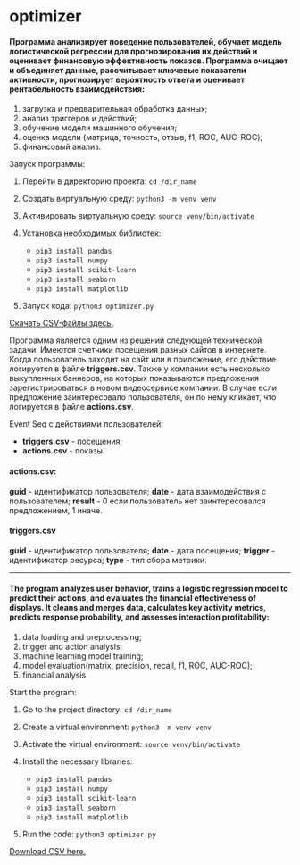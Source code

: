 # optimizer

#### Программа анализирует поведение пользователей, обучает модель логистической регрессии для прогнозирования их действий и оценивает финансовую эффективность показов. Программа очищает и объединяет данные, рассчитывает ключевые показатели активности, прогнозирует вероятность ответа и оценивает рентабельность взаимодействия:

1. загрузка и предварительная обработка данных;
2. анализ триггеров и действий;
3. обучение модели машинного обучения;
4. оценка модели (матрица, точность, отзыв, f1, ROC, AUC-ROC);
5. финансовый анализ.

Запуск программы:

1. Перейти в директорию проекта: `cd /dir_name`
  
3. Создать виртуальную среду: `python3 -m venv venv`
   
4. Активировать виртуальную среду: `source venv/bin/activate`

5. Установка необходимых библиотек:
      - `pip3 install pandas`
      - `pip3 install numpy`
      - `pip3 install scikit-learn`
      - `pip3 install seaborn`
      - `pip3 install matplotlib`
        
6. Запуск кода: `python3 optimizer.py`

[Cкачать CSV-файлы здесь.](https://disk.yandex.ru/d/KetMP60FvKsK9Q)

Программа является одним из решений следующей технической задачи. Имеются счетчики посещения разных сайтов в интернете. Когда пользователь заходит на сайт или в приложение, его действие логируется в файле **triggers.csv**. Также у компании есть несколько выкупленных баннеров, на которых показываются предложения зарегистрироваться в новом видеосервисе компании. В случае если предложение заинтересовало пользователя, он по нему кликает, что логируется в файле **actions.csv**.

Event Seq с действиями пользователей:
- **triggers.csv** - посещения;
- **actions.csv** - показы.

#### actions.csv:
**guid** - идентификатор пользователя;
**date** - дата взаимодействия с пользователем;
**result** - 0 если пользователь нет заинтересовался предложением, 1 иначе.

#### triggers.csv
**guid** - идентификатор пользователя;
**date** - дата посещения;
**trigger** - идентификатор ресурса;
**type** - тип сбора метрики.



---

#### The program analyzes user behavior, trains a logistic regression model to predict their actions, and evaluates the financial effectiveness of displays. It cleans and merges data, calculates key activity metrics, predicts response probability, and assesses interaction profitability:

1. data loading and preprocessing;
2. trigger and action analysis;
3. machine learning model training;
4. model evaluation(matrix, precision, recall, f1, ROC, AUC-ROC);
5. financial analysis.

Start the program:

1. Go to the project directory: `cd /dir_name`

2. Create a virtual environment: `python3 -m venv venv`

3. Activate the virtual environment: `source venv/bin/activate`

4. Install the necessary libraries:
      - `pip3 install pandas`
      - `pip3 install numpy`
      - `pip3 install scikit-learn`
      - `pip3 install seaborn`
      - `pip3 install matplotlib`

5. Run the code: `python3 optimizer.py`

[Download CSV here.](https://disk.yandex.ru/d/KetMP60FvKsK9Q)
